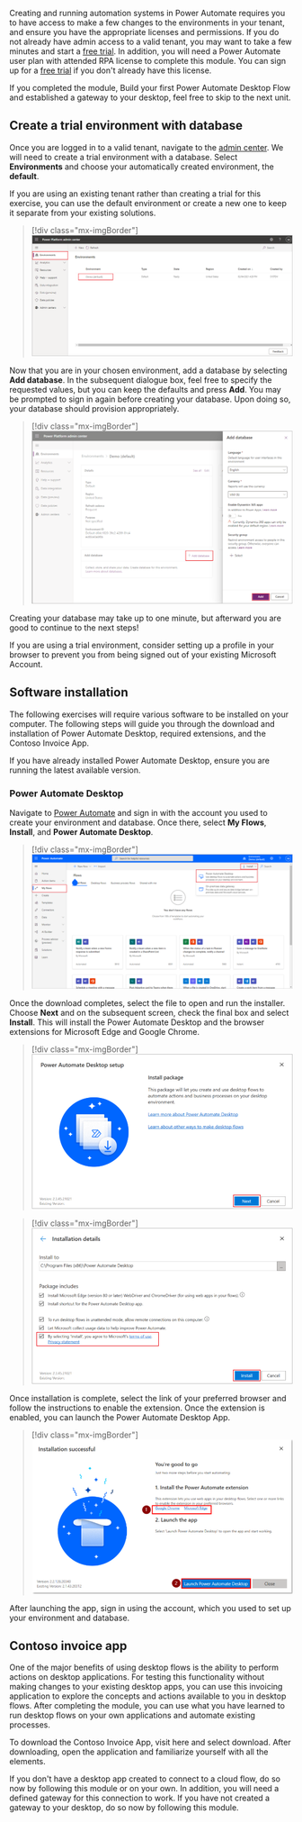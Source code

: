 Creating and running automation systems in Power Automate requires you to have access to make a few changes to the environments in your tenant, and ensure you have the appropriate licenses and permissions. If you do not already have admin access to a valid tenant, you may want to take a few minutes and start a [free trial](https://www.microsoft.com/microsoft-365/enterprise/office-365-e3?activetab=pivot%3aoverviewtab/?azure-portal=true). In addition, you will need a Power Automate user plan with attended RPA license to complete this module. You can sign up for a [free trial](https://flow.microsoft.com/pricing/?azure-portal=true) if you don't already have this license.

If you completed the module, Build your first Power Automate Desktop Flow and established a gateway to your desktop, feel free to skip to the next unit.

## Create a trial environment with database

Once you are logged in to a valid tenant, navigate to the [admin center](https://admin.powerplatform.microsoft.com/environments/?azure-portal=true). We will need to create a trial environment with a database. Select **Environments** and choose your automatically created environment, the **default**.

If you are using an existing tenant rather than creating a trial for this exercise, you can use the default environment or create a new one to keep it separate from your existing solutions.

> [!div class="mx-imgBorder"]
> [![Screenshot of the Environments list.](../media/environments.png)](../media/environments.png#lightbox)

Now that you are in your chosen environment, add a database by selecting **Add database**. In the subsequent dialogue box, feel free to specify the requested values, but you can keep the defaults and press **Add**. You may be prompted to sign in again before creating your database. Upon doing so, your database should provision appropriately.

> [!div class="mx-imgBorder"]
> [![Screenshot of the add database button.](../media/database.png)](../media/database.png#lightbox)

Creating your database may take up to one minute, but afterward you are good to continue to the next steps!

If you are using a trial environment, consider setting up a profile in your browser to prevent you from being signed out of your existing Microsoft Account.

## Software installation

The following exercises will require various software to be installed on your computer. The following steps will guide you through the download and installation of Power Automate Desktop, required extensions, and the Contoso Invoice App.

If you have already installed Power Automate Desktop, ensure you are running the latest available version.

### Power Automate Desktop

Navigate to [Power Automate](https://flow.microsoft.com/?azure-portal=true) and sign in with the account you used to create your environment and database. Once there, select **My Flows**, **Install**, and **Power Automate Desktop**.

> [!div class="mx-imgBorder"]
> [![Screenshot of the install Power Automate Desktop feature.](../media/install-desktop.png)](../media/install-desktop.png#lightbox)

Once the download completes, select the file to open and run the installer. Choose **Next** and on the subsequent screen, check the final box and select **Install**. This will install the Power Automate Desktop and the browser extensions for Microsoft Edge and Google Chrome.

> [!div class="mx-imgBorder"]
> [![Screenshot of the Power Automate Desktop setup page.](../media/installer-1.png)](../media/installer-1.png#lightbox)

> [!div class="mx-imgBorder"]
> [![Screenshot of the installation details and install button.](../media/installer-2.png)](../media/installer-2.png#lightbox)

Once installation is complete, select the link of your preferred browser and follow the instructions to enable the extension. Once the extension is enabled, you can launch the Power Automate Desktop App.

> [!div class="mx-imgBorder"]
> [![Screenshot of the successful installation message with launch button.](../media/installer-3.png)](../media/installer-3.png#lightbox)

After launching the app, sign in using the account, which you used to set up your environment and database.

## Contoso invoice app

One of the major benefits of using desktop flows is the ability to perform actions on desktop applications. For testing this functionality without making changes to your existing desktop apps, you can use this invoicing application to explore the concepts and actions available to you in desktop flows. After completing the module, you can use what you have learned to run desktop flows on your own applications and automate existing processes.

To download the Contoso Invoice App, visit here and select download. After downloading, open the application and familiarize yourself with all the elements.

If you don't have a desktop app created to connect to a cloud flow, do so now by following this module or on your own. In addition, you will need a defined gateway for this connection to work. If you have not created a gateway to your desktop, do so now by following this module.
